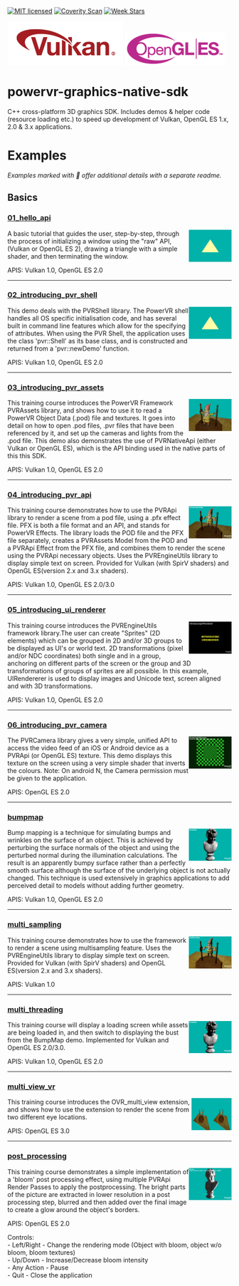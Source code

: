 [![MIT licensed](https://img.shields.io/badge/license-MIT-blue.svg)](LICENSE.md)
[![Coverity Scan](https://scan.coverity.com/projects/13502/badge.svg)](https://scan.coverity.com/projects/heitaoflower-powervr-graphics-native-sdk)
[![Week Stars](http://starveller.sigsev.io/api/repos/heitaoflower/powervr-graphics-native-sdk/badge)](http://starveller.sigsev.io/heitaoflower/powervr-graphics-native-sdk)

![vulkan](documentation/images/vulkan_logo.png) ![ogles](documentation/images/ogles_logo.png)  
# powervr-graphics-native-sdk 
C++ cross-platform 3D graphics SDK. Includes demos &amp; helper code (resource loading etc.) to speed up development of Vulkan, OpenGL ES 1.x, 2.0 &amp; 3.x applications.

# Examples

*Examples marked with :speech_balloon: offer additional details with a separate readme.*

## Basics

### [01_hello_api](examples/beginner/01_hello_api/)
<img src="examples/beginner/01_hello_api/hello_api.png" height="72px" align="right">

A basic tutorial that guides the user, step-by-step, through the process of initializing a window using the "raw" API, (Vulkan or OpenGL ES 2), drawing a triangle with a simple shader, and then terminating the window.

APIS: Vulkan 1.0, OpenGL ES 2.0

<hr>

### [02_introducing_pvr_shell](examples/beginner/02_introducing_pvr_shell/)
<img src="examples/beginner/02_introducing_pvr_shell/introcuding_pvr_shell.png" height="72px" align="right">

This demo deals with the PVRShell library.  The PowerVR shell handles all OS specific initialisation code, and has several built in command line features which allow for the specifying of attributes. When using the PVR Shell, the application uses the class 'pvr::Shell' as its base class, and is constructed and returned from a 'pvr::newDemo' function.

APIS: Vulkan 1.0, OpenGL ES 2.0

<hr>

### [03_introducing_pvr_assets](examples/beginner/03_introducing_pvr_assets/)
<img src="examples/beginner/03_introducing_pvr_assets/introducing_pvr_assets.png" height="72px" align="right">

This training course introduces the PowerVR Framework PVRAssets library, and shows how to use it to read a PowerVR Object Data (.pod) file and textures.  It goes into detail on how to open .pod files, .pvr files that have been referenced by it, and set up the cameras and lights from the .pod file. This demo also demonstrates the use of PVRNativeApi (either Vulkan or OpenGL ES), which is the API binding used in the native parts of this this SDK.

APIS: Vulkan 1.0, OpenGL ES 2.0

<hr>

### [04_introducing_pvr_api](examples/beginner/04_introducing_pvr_api/)
<img src="examples/beginner/04_introducing_pvr_api/introducing_pvr_api.png" height="72px" align="right">

This training course demonstrates how to use the PVRApi library to render a scene from a pod file, using a .pfx effect file. PFX is both a file format and an API, and stands for PowerVR Effects. The library loads the POD file and the PFX file separately, creates a PVRAssets Model from the POD and a PVRApi Effect from the PFX file, and combines them to render the scene using the PVRApi necessary objects. Uses the PVREngineUtils library to display simple text on screen. Provided for Vulkan (with SpirV shaders) and OpenGL ES(version 2.x and 3.x shaders).

APIS: Vulkan 1.0, OpenGL ES 2.0/3.0

<hr>

### [05_introducing_ui_renderer](examples/beginner/05_introducing_ui_renderer/)
<img src="examples/beginner/05_introducing_ui_renderer/introducing_ui_renderer.png" height="72px" align="right">

This training course introduces the PVREngineUtils framework library.The user can create "Sprites" (2D elements) which can be grouped in 2D and/or 3D groups to be displayed as UI's or world text. 2D transformations (pixel and/or NDC coordinates) both single and in a group, anchoring on different parts of the screen or the group and 3D transformations of groups of sprites are all possible.
In this example, UIRendererer is used to display images and Unicode text, screen aligned and with 3D transformations. 

APIS: Vulkan 1.0, OpenGL ES 2.0

<hr>

### [06_introducing_pvr_camera](examples/beginner/06_introducing_pvr_camera/)
<img src="examples/beginner/06_introducing_pvr_camera/introducing_pvr_camera.png" height="72px" align="right">

The PVRCamera library gives a very simple, unified API to access the video feed of an iOS or Android device as a PVRApi (or OpenGL ES) texture. This demo displays this texture on the screen using a very simple shader that inverts the colours.
Note: On android N, the Camera permission must be given to the application.

APIS: OpenGL ES 2.0

<hr>

### [bumpmap](examples/intermediate/bumpmap)
<img src="examples/intermediate/bumpmap/bumpmap.png" height="72px" align="right">

Bump mapping is a technique for simulating bumps and wrinkles on the surface of an object. This is achieved by perturbing the surface normals of the object and using the perturbed normal during the illumination calculations. The result is an apparently bumpy surface rather than a perfectly smooth surface although the surface of the underlying object is not actually changed. This technique is used extensively in graphics applications to add perceived detail to models without adding further geometry.

APIS: Vulkan 1.0, OpenGL ES 2.0

<hr>

### [multi_sampling](examples/intermediate/multi_sampling)
<img src="examples/intermediate/multi_sampling/multi_sampling.png" height="72px" align="right">

This training course demonstrates how to use the framework to render a scene using multisampling feature. Uses the PVREngineUtils library to display simple text on screen. Provided for Vulkan (with SpirV shaders) and OpenGL ES(version 2.x and 3.x shaders).

APIS: Vulkan 1.0

<hr>

### [multi_threading](examples/intermediate/multi_threading)
<img src="examples/intermediate/multi_threading/multi_threading.png" height="72px" align="right">

This training course will display a loading screen while assets are being loaded in, and then 
switch to displaying the bust from the BumpMap demo.
Implemented for Vulkan and OpenGL ES 2.0/3.0.

APIS: Vulkan 1.0, OpenGL ES 2.0

<hr>

### [multi_view_vr](examples/intermediate/multi_view_vr)
<img src="examples/intermediate/multi_view_vr/multi_view_vr.png" height="72px" align="right">

This training course introduces the OVR_multi_view extension, and shows how to use the extension to render the scene from two different eye locations.

APIS: OpenGL ES 3.0

<hr>

### [post_processing](examples/intermediate/post_processing)
<img src="examples/intermediate/post_processing/post_processing.png" height="72px" align="right">

This training course demonstrates a simple implementation of a 'bloom' post processing effect, using multiple PVRApi Render Passes to apply the postprocessing. The bright parts of the picture are extracted in lower resolution in a post processing step, blurred and then added over the final image to create a glow around the object's borders.

APIS: OpenGL ES 2.0

Controls:<br/>
	-	Left/Right	-	Change the rendering mode (Object with bloom, object w/o bloom, bloom textures)<br/>
	-	Up/Down	-	Increase/Decrease bloom intensity<br/>
	-	Any Action	-	Pause<br/>
	-	Quit	-	Close the application<br/>
